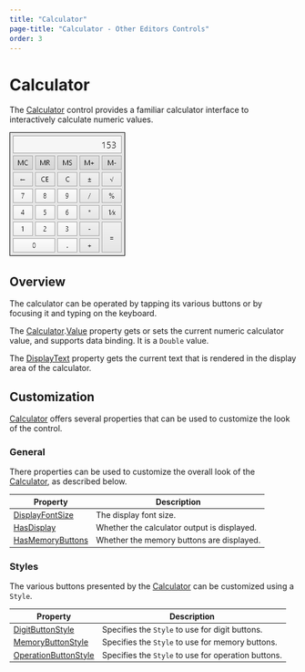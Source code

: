 ```yaml
---
title: "Calculator"
page-title: "Calculator - Other Editors Controls"
order: 3
---
```

# Calculator

The [Calculator](xref:@ActiproUIRoot.Controls.Editors.Calculator) control provides a familiar calculator interface to interactively calculate numeric values.

![Screenshot](../images/calculator.png)

## Overview

The calculator can be operated by tapping its various buttons or by focusing it and typing on the keyboard.

The [Calculator](xref:@ActiproUIRoot.Controls.Editors.Calculator).[Value](xref:@ActiproUIRoot.Controls.Editors.Calculator.Value) property gets or sets the current numeric calculator value, and supports data binding.  It is a `Double` value.

The [DisplayText](xref:@ActiproUIRoot.Controls.Editors.Calculator.DisplayText) property gets the current text that is rendered in the display area of the calculator.

## Customization

[Calculator](xref:@ActiproUIRoot.Controls.Editors.Calculator) offers several properties that can be used to customize the look of the control.

### General

There properties can be used to customize the overall look of the [Calculator](xref:@ActiproUIRoot.Controls.Editors.Calculator), as described below.

| Property | Description |
|-----|-----|
| [DisplayFontSize](xref:@ActiproUIRoot.Controls.Editors.Calculator.DisplayFontSize) | The display font size. |
| [HasDisplay](xref:@ActiproUIRoot.Controls.Editors.Calculator.HasDisplay) | Whether the calculator output is displayed. |
| [HasMemoryButtons](xref:@ActiproUIRoot.Controls.Editors.Calculator.HasMemoryButtons) | Whether the memory buttons are displayed. |

### Styles

The various buttons presented by the [Calculator](xref:@ActiproUIRoot.Controls.Editors.Calculator) can be customized using a `Style`.

| Property | Description |
|-----|-----|
| [DigitButtonStyle](xref:@ActiproUIRoot.Controls.Editors.Calculator.DigitButtonStyle) | Specifies the `Style` to use for digit buttons. |
| [MemoryButtonStyle](xref:@ActiproUIRoot.Controls.Editors.Calculator.MemoryButtonStyle) | Specifies the `Style` to use for memory buttons. |
| [OperationButtonStyle](xref:@ActiproUIRoot.Controls.Editors.Calculator.OperationButtonStyle) | Specifies the `Style` to use for operation buttons. |
